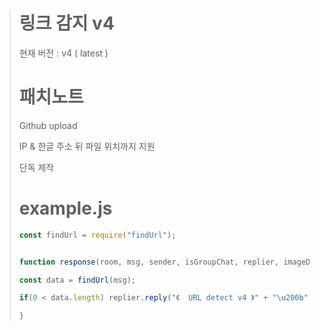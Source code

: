 > # 링크 감지 v4
>
> 현재 버전 : v4 ( latest )
>
> # 패치노트
>
> Github upload
>
> IP & 한글 주소 뒤 파일 위치까지 지원
>
> 단독 제작
>
> # example.js
>
> ```js
>const findUrl = require("findUrl");
>
>
> function response(room, msg, sender, isGroupChat, replier, imageDB, packageName) {
> 
> const data = findUrl(msg);
>
> if(0 < data.length) replier.reply("《  URL detect v4 》" + "\u200b".repeat(500) + "\n\n" + data.map(e => "url : " + e.url + " ( " + e.title + " )").join("\n"));
>
> }
> ```
